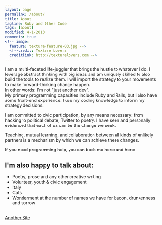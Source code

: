 ```yaml
---
layout: page
permalink: /about/
title: About
tagline: Ruby and Other Code
tags: [about]
modified: 4-1-2013
comments: true
<!-- image:
  feature: texture-feature-03.jpg -->
  <!--credit: Texture Lovers
  creditlink: http://texturelovers.com -->
---
```

I am a multi-faceted life-juggler that brings the hustle to whatever I do. I leverage abstract thinking with big ideas and am uniquely skilled to also build the tools to realize them. I will import the strategy to your movements to make forward-thinking change happen.
<br />
In other words: I'm not "just another dev". 
<br />
My primary programming capacities include Ruby and Rails, but I also have some front-end experience. I use my coding knowledge to inform my strategy decisions.

I am committed to civic participation, by any means necessary: from hacking to political debate, Twitter to poetry.  I have seen and personally evidenced that each of us can be the change we seek.

Teaching, mutual learning, and collaboration between all kinds of unlikely partners is a mechanism by which we can achieve these changes.  

If you need programming help, you can book me here: and here:
 <!--[my site](http://mademistakes.com)[^1] --> 

## I'm also happy to talk about:

* Poetry, prose and any other creative writing
* Volunteer, youth & civic engagement 
* Italy
* Cats
* Wonderment at the number of names we have for bacon, drunkenness and sorrow

<br />
<a markdown="0" href="#" class="btn">Another Site</a>
